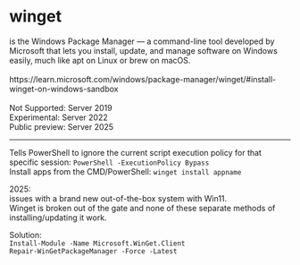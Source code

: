 <H1>winget</H1> is the Windows Package Manager — a command-line tool developed by Microsoft that lets you install, update, and manage software on Windows easily, much like apt on Linux or brew on macOS. <br> <br>
https://learn.microsoft.com/windows/package-manager/winget/#install-winget-on-windows-sandbox <br> <br>
Not Supported: Server 2019 <br>
Experimental: Server 2022 <br>
Public preview: Server 2025 <br>
<hr>

Tells PowerShell to ignore the current script execution policy for that specific session: `PowerShell -ExecutionPolicy Bypass` <br>
Install apps from the CMD/PowerShell: `winget install appname`


2025: <br> 
issues with a brand new out-of-the-box system with Win11. <br>
Winget is broken out of the gate and none of these separate methods of installing/updating it work. 

Solution: <br>
`Install-Module -Name Microsoft.WinGet.Client`<br>
`Repair-WinGetPackageManager -Force -Latest`


